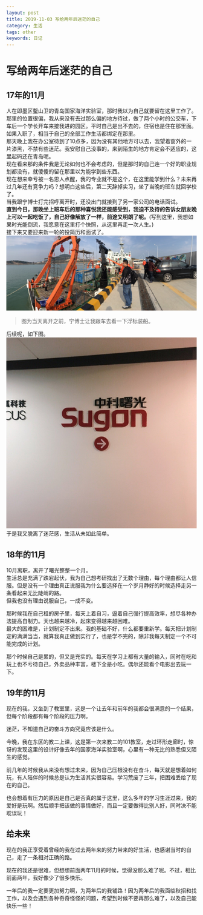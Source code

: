 ```yaml
---
layout: post
title: 2019-11-03 写给两年后迷茫的自己
category: 生活
tags: other
keywords: 日记
---
```

# 写给两年后迷茫的自己

## 17年的11月
人在即墨区鳌山卫的青岛国家海洋实验室，那时我以为自己就要留在这里工作了。  
那里的位置很偏，我从来没有去过那么偏的地方待过，做了两个小时的公交车，下车后一个学长开车来接我进的园区。平时自己是出不去的，住宿也是住在那里面。如果入职了，相当于自己的全部工作生活都绑定在那里。  
那天晚上我在办公室待到了10点多，因为没有其他地方可以去，我望着窗外的一片漆黑，不禁有些迷茫。我安慰自己没事的，来到陌生的地方肯定会不适应的，这里起码还在青岛呢。   
现在看来那的条件我是无论如何也不会考虑的，但是那时的自己连一个好的职业规划都没有，就傻傻的留在那里以为能学到些东西。  
现在想来幸亏被一名恩人点醒，我的专业就不是这个，在这里能学到什么？未来再过几年还有竞争力吗？想明白这些后，第二天辞掉实习，坐了当晚的班车就回学校了。   
当我跟宁博士打完招呼离开时，还没出门就接到了另一家公司的电话面试。   
__直到今日，那晚坐上班车后的那种喜悦我还能感受到，我迫不及待的告诉女朋友晚上可以一起吃饭了，自己好像解放了一样，前途又明朗了呢。__(写到这里，我想如果时光能倒流，我愿意在这里打个快照，从这里再走一次人生。)  
接下来又要迎来新一轮的投简历和面试了。
![](/assets/img/daily/ocean.jpg )
>图为当天离开之前，宁博士让我跟车去看一下浮标装船。


后续呢，如下图。
![](/assets/img/daily/sugon.jpg)
于是我又脱离了迷茫感，生活从未如此简单。

## 18年的11月

10月离职，离开了曙光整整一个月。  
生活总是充满了跌宕起伏，我为自己想考研找出了无数个理由，每个理由都让人信服。但是没有一个理由真正说服我为什么要选择在一个岁月静好的时候选择走另一条看起来无比陡峭的路。  
但我也没有理由说服自己，一成不变。

那时候我在自己租的房子里，每天上着自习，逼着自己强行提高效率，想尽各种办法提高自制力。天也越来越冷，起床变得越来越困难。  
最大的困难是，计划制定不出来。我的基础不好，什么都要重新学。每天把计划制定的满满当当，就算我真正做到实行了，也是学不完的，除非我每天制定一个不可能完成的计划。  

那个时候自己是累的，但又是充实的。每天在学习上都有大量的输入，同时在吃和玩上也不亏待自己，外卖品种丰富，楼下全是小吃。偶尔还能看个电影出去玩一下。

## 19年的11月
现在的我，又坐到了教室里，这是一个让去年和前年的我都会很满意的一个结果，但每个阶段都有每个阶段的压力啊。

迷茫，不知道自己的奋斗方向究竟应该是什么。

今晚，我在东区的教二上课，这是第一次来教二的101教室，走过环形走廊时，惊讶的发现这里的设计好像去年的国家海洋实验室啊，心里有一种无比的熟悉但又陌生的感觉。

前几年的时候我从来没有想过未来，因为自己压根没有在奋斗，每天就是想着如何玩，有人陪伴的时候总是认为生活其实很容易。学习荒废了三年，把困难丢给了现在的自己。

也会想着有压力的原因是自己是否真的属于这里，这么多年的学习生涯过来，我的爱好是玩啊。然后顺手把该做的事情做好，而且一定要做得比别人好，同时决不能耽误玩！


## 给未来

现在的我正享受着曾经的我在过去两年来的努力带来的好生活，也感谢当时的自己，走了一条相对正确的路。

现在的我还是很难，但想想前面两年11月的时候，觉得没那么难了呢。不过，相比前面两年，我好像少了很多快乐。

一年后的我一定要更加努力啊，为两年后的我铺路！因为两年后的我面临秋招和找工作，以及会遇到各种奇奇怪怪的问题，希望到时候不要再那么难了，以及自己能快乐一些！
